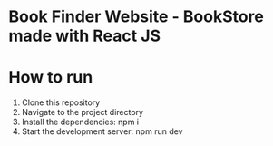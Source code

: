# Book Finder Website - BookStore  made with React JS
 # How to run 
 1. Clone this repository
 2. Navigate to the project directory
 3. Install the dependencies: npm i
 4. Start the development server: npm run dev
